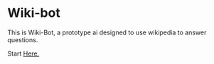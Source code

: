 # Wiki-bot
This is Wiki-Bot, a prototype ai designed to use wikipedia to answer questions.

Start [Here.](https://buunie099.github.io/Wiki-bot/)
